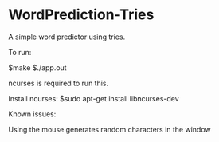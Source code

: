 # WordPrediction-Tries
A simple word predictor using tries.

To run:

$make
$./app.out

ncurses is required to run this.

Install ncurses:
$sudo apt-get install libncurses-dev

Known issues:

Using the mouse generates random characters in the window
